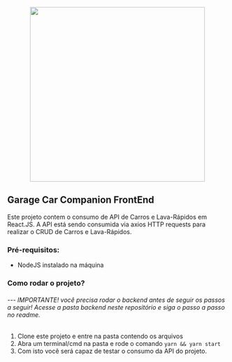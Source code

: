 <p align="center"><a href="https://garage-car-companion.vercel.app/" target="_blank"><img src="http://i.prntscr.com/pLcjfwO9ST_Ut90N3_WJHg.png" width="400"></a></p>


## Garage Car Companion FrontEnd
Este projeto contem o consumo de API de Carros e Lava-Rápidos em React.JS. A API está sendo consumida via axios HTTP requests para realizar o CRUD de Carros e Lava-Rápidos.

### Pré-requisitos: 
- NodeJS instalado na máquina

### Como rodar o projeto?
 ###### --- IMPORTANTE! você precisa rodar o backend antes de seguir os passos a seguir! Acesse a pasta backend neste repositório e siga o passo a passo no readme.
 1. Clone este projeto e entre na pasta contendo os arquivos
 2. Abra um terminal/cmd na pasta e rode o comando ```yarn && yarn start```
 3. Com isto você será capaz de testar o consumo da API do projeto.
   